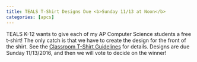 ```yaml
---
title: TEALS T-Shirt Designs Due <b>Sunday 11/13 at Noon</b>
categories: [apcs]
---
```

TEALS K-12 wants to give each of my AP Computer Science students a free t-shirt! The only catch is that we have to create
the design for the front of the shirt. See the [Classroom T-Shirt Guidelines](http://www.tealsk12.org/partners/classroom-t-shirt-guidelines/) for details. Designs are due Sunday 11/13/2016, and then we will vote to decide on the winner!
